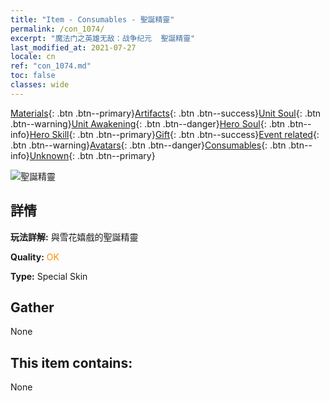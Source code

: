 ```yaml
---
title: "Item - Consumables - 聖誕精靈"
permalink: /con_1074/
excerpt: "魔法门之英雄无敌：战争纪元  聖誕精靈"
last_modified_at: 2021-07-27
locale: cn
ref: "con_1074.md"
toc: false
classes: wide
---
```

 [Materials](/ItemsCN/){: .btn .btn--primary}[Artifacts](/ItemsCN/Artifacts/){: .btn .btn--success}[Unit Soul](/ItemsCN/UnitSoul/){: .btn .btn--warning}[Unit Awakening](/ItemsCN/UnitAwakening/){: .btn .btn--danger}[Hero Soul](/ItemsCN/HeroSoul/){: .btn .btn--info}[Hero Skill](/ItemsCN/HeroSkill/){: .btn .btn--primary}[Gift](/ItemsCN/Gift/){: .btn .btn--success}[Event related](/ItemsCN/Events/){: .btn .btn--warning}[Avatars](/ItemsCN/Avatars/){: .btn .btn--danger}[Consumables](/ItemsCN/Consumables/){: .btn .btn--info}[Unknown](/ItemsCN/Unknown/){: .btn .btn--primary}

 ![聖誕精靈](/images/h/h_MutareDrake5.jpg)

## 詳情
 **玩法詳解:** 與雪花嬉戲的聖誕精靈

 **Quality:** <span style="color: #FF8C00">OK</span>

 **Type:** Special Skin

## Gather

  None

## This item contains:

  None

